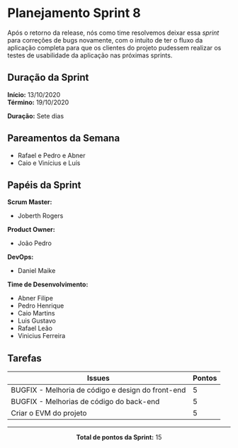 # Planejamento Sprint 8

<p style="text-align: justify:">
    Após o retorno da release, nós como time resolvemos deixar essa <i>sprint</i> para correções de bugs novamente, com o intuito de ter o fluxo da aplicação completa para que os clientes do projeto pudessem realizar os testes de usabilidade da aplicação nas próximas sprints. 
</p>

## Duração da Sprint

**Início:** 13/10/2020</br>
**Término:** 19/10/2020

**Duração:** Sete dias

## Pareamentos da Semana

- Rafael e Pedro e Abner
- Caio e Vinícius e Luís

## Papéis da Sprint

**Scrum Master:** 

- Joberth Rogers

**Product Owner:**

- João Pedro

**DevOps:**

- Daniel Maike

**Time de Desenvolvimento:**

- Abner Filipe
- Pedro Henrique
- Caio Martins
- Luis Gustavo
- Rafael Leão
- Vinicius Ferreira


## Tarefas

| Issues | Pontos |
| ------ | ------ |
| BUGFIX - Melhoria de código e design do front-end | 5 |
| BUGFIX - Melhorias de código do back-end | 5 |
| Criar o EVM do projeto | 5 |

<hr>

<p style="text-align: center;">
    <span style="font-weight: bold;">Total de pontos da Sprint:</span> 15
</p>